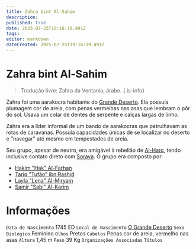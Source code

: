 ```yaml
---
title: Zahra bint Al-Sahim 
description: 
published: true
date: 2025-07-25T19:16:19.491Z
tags: 
editor: markdown
dateCreated: 2025-07-25T19:16:19.491Z
---
```


# Zahra bint Al-Sahim 

> Tradução livre: Zahra da Ventania, árabe.
{.is-info}

Zahra foi uma aarakocra habitante do [Grande Deserto](/lugares/plano-material/drafeon/sudeste-de-drafeon/o-grande-deserto). Ela possuía plumagem cor de areia, com penas vermelhas nas asas que lembram o pôr do sol. Usava um colar de dentes de serpente e calças largas de linho.

Zahra era a líder informal de um bando de aarakocras que patrulhavam as rotas de caravanas. Possuía capacidades únicas de se localizar no deserto e "navegar" até mesmo em tempestades de areia.

Seu grupo, apesar de neutro, era amigável à rebelião de [Al-Haro](/individuos/al-haro), tendo inclusive contato direto com [Soraya](/individuos/al-haro). O grupo era composto por:
- [Hakim "Hak" Al-Farhan](/individuos/hakim-al-farhan)
- [Tariq "Tufão" ibn Rashid](/individuos/tariq-ibn-rashid)
- [Layla "Lena" Al-Miryam](/individuos/layla-al-miryam)
- [Samir "Sabi" Al-Karim](/individuos/samir-al-karim)

# Informações
`Data de Nascimento` 1745 ED
`Local de Nascimento` [O Grande Deserto](/lugares/plano-material/drafeon/sudeste-de-drafeon/o-grande-deserto)
`Sexo Biológico` Feminino
`Olhos` Pretos
`Cabelos` Penas cor de areia, vermelho nas asas
`Altura` 1,45 m
`Peso` 39 Kg
`Organizações Associadas` 
`Títulos` 